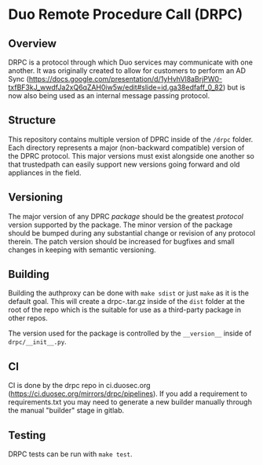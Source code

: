 # Duo Remote Procedure Call (DRPC)
## Overview
DRPC is a protocol through which Duo services may communicate with one another.
It was originally created to allow for customers to perform an AD Sync
(https://docs.google.com/presentation/d/1yHvhVl8aBrjPW0-txfBF3kJ_wwdfJa2xQ6qZAH0iw5w/edit#slide=id.ga38edfaff_0_82)
but is now also being used as an internal message passing protocol.

## Structure
This repository contains multiple version of DPRC inside of the `/drpc` folder.
Each directory represents a major (non-backward compatible) version of the DPRC
protocol. This major versions must exist alongside one another so that trustedpath
can easily support new versions going forward and old appliances in the field.

## Versioning
The major version of any DPRC _package_ should be the greatest _protocol_ version
supported by the package. The minor version of the package should be bumped during
any substantial change or revision of any protocol therein. The patch version
should be increased for bugfixes and small changes in keeping with semantic versioning.

## Building
Building the authproxy can be done with `make sdist` or just `make` as it is the
default goal. This will create a drpc-<version>.tar.gz inside of the `dist`
folder at the root of the repo which is the suitable for use as a third-party
package in other repos. 

The version used for the package is controlled by the `__version__` inside of
`drpc/__init__.py`.

## CI
CI is done by the drpc repo in ci.duosec.org (https://ci.duosec.org/mirrors/drpc/pipelines).
If you add a requirement to requirements.txt you may need to generate a new builder
manually through the manual "builder" stage in gitlab.

## Testing
DRPC tests can be run with `make test`.
